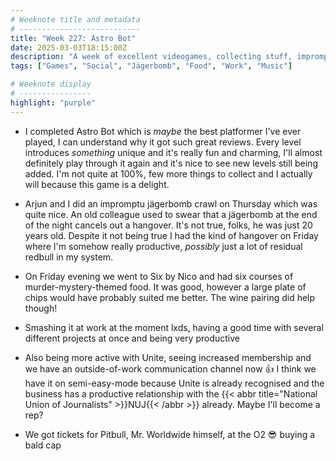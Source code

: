 ```yaml
---
# Weeknote title and metadata
# ---------------------------
title: "Week 227: Astro Bot"
date: 2025-03-03T18:15:00Z
description: "A week of excellent videogames, collecting stuff, impromptu jägerbomb crawls, wine pairings, work productivity, unionising, and Mr. Worldwide."
tags: ["Games", "Social", "Jägerbomb", "Food", "Work", "Music"]

# Weeknote display
# ----------------
highlight: "purple"
---
```


  * I completed Astro Bot which is _maybe_ the best platformer I've ever played, I can understand why it got such great reviews. Every level introduces _something_ unique and it's really fun and charming, I'll almost definitely play through it again and it's nice to see new levels still being added. I'm not quite at 100%, few more things to collect and I actually will because this game is a delight.

  * Arjun and I did an impromptu jägerbomb crawl on Thursday which was quite nice. An old colleague used to swear that a jägerbomb at the end of the night cancels out a hangover. It's not true, folks, he was just 20 years old. Despite it not being true I had the kind of hangover on Friday where I'm somehow really productive, _possibly_ just a lot of residual redbull in my system.

  * On Friday evening we went to Six by Nico and had six courses of murder-mystery-themed food. It was good, however a large plate of chips would have probably suited me better. The wine pairing did help though!

  * Smashing it at work at the moment lxds, having a good time with several different projects at once and being very productive

  * Also being more active with Unite, seeing increased membership and we have an outside-of-work communication channel now 👍 I think we have it on semi-easy-mode because Unite is already recognised and the business has a productive relationship with the {{< abbr title="National Union of Journalists" >}}NUJ{{< /abbr >}} already. Maybe I'll become a rep?

  * We got tickets for Pitbull, Mr. Worldwide himself, at the O2 😎 buying a bald cap
